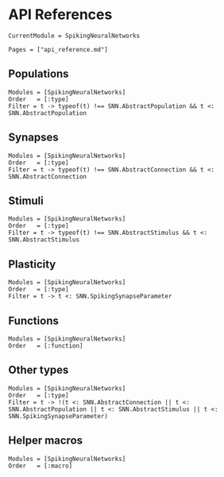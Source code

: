 # API References

```@meta
CurrentModule = SpikingNeuralNetworks
```

```@contents
Pages = ["api_reference.md"]
```


## Populations
```@autodocs
Modules = [SpikingNeuralNetworks]
Order   = [:type]
Filter = t -> typeof(t) !== SNN.AbstractPopulation && t <: SNN.AbstractPopulation
```

## Synapses
```@autodocs
Modules = [SpikingNeuralNetworks]
Order   = [:type]
Filter = t -> typeof(t) !== SNN.AbstractConnection && t <: SNN.AbstractConnection
```


## Stimuli
```@autodocs
Modules = [SpikingNeuralNetworks]
Order   = [:type]
Filter = t -> typeof(t) !== SNN.AbstractStimulus && t <: SNN.AbstractStimulus
```

## Plasticity
```@autodocs
Modules = [SpikingNeuralNetworks]
Order   = [:type]
Filter = t -> t <: SNN.SpikingSynapseParameter
```

## Functions

```@autodocs
Modules = [SpikingNeuralNetworks]
Order   = [:function]
```

## Other types
```@autodocs
Modules = [SpikingNeuralNetworks]
Order   = [:type]
Filter = t -> !(t <: SNN.AbstractConnection || t <: SNN.AbstractPopulation || t <: SNN.AbstractStimulus || t <: SNN.SpikingSynapseParameter)
```


## Helper macros

```@autodocs
Modules = [SpikingNeuralNetworks]
Order   = [:macro]
```